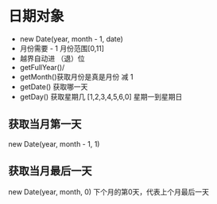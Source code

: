 # 日期对象
- new Date(year, month - 1, date)
- 月份需要 - 1 月份范围[0,11]
- 越界自动进 （退）位
- getFullYear()/
- getMonth()获取月份是真是月份 减 1
- getDate() 获取哪一天
- getDay() 获取星期几 [1,2,3,4,5,6,0] 星期一到星期日

## 获取当月第一天
new Date(year, month - 1, 1)

## 获取当月最后一天
new Date(year, month, 0) 下个月的第0天，代表上个月最后一天